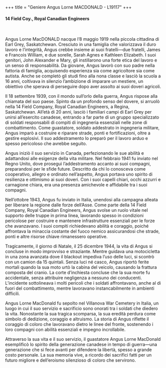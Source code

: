 +++
title = "Geniere Angus Lorne MACDONALD - L19117"
+++

#### 14 Field Coy., Royal Canadian Engineers
<br>


Angus Lorne MacDONALD nacque l’8 maggio 1919 nella piccola cittadina di Earl Grey, Saskatchewan. Cresciuto in una famiglia che valorizzava il duro lavoro e l’integrità, Angus crebbe insieme ai suoi fratelli—due fratelli, James e Francois William, e due sorelle, Sarah Agnes e Kathleen Elizabeth. I suoi genitori, John Alexander e Mary, gli instillarono una forte etica del lavoro e un senso di responsabilità. 
Da giovane, Angus lavorò con suo padre nella fattoria di famiglia, acquisendo esperienza sia come agricoltore sia come autista. Anche se completò gli studi fino alla nona classe e lasciò la scuola a 16 anni, coltivava in silenzio l’ambizione di imparare un mestiere, un obiettivo che sperava di perseguire dopo aver assolto ai suoi doveri agricoli.

Il 18 settembre 1939, con il mondo sull’orlo della guerra, Angus rispose alla chiamata del suo paese. Spinto da un profondo senso del dovere, si arruolò nella 14 Field Company, Royal Canadian Engineers, a Regina, Saskatchewan. 
All’età di 20 anni, lasciò i familiari campi di Earl Grey per unirsi all’esercito canadese, entrando a far parte di un gruppo specializzato di soldati responsabili di compiti di ingegneria essenziali nelle zone di combattimento. Come guastatore, soldato addestrato in ingegneria militare, Angus imparò a costruire e riparare strade, ponti e fortificazioni, oltre a gestire esplosivi. Il suo addestramento lo preparò per il lavoro arduo e spesso pericoloso che avrebbe seguito.

Angus iniziò il suo servizio in Canada, perfezionando le sue abilità e adattandosi alle esigenze della vita militare. Nel febbraio 1941 fu inviato nel Regno Unito, dove proseguì l’addestramento accanto ai suoi compagni, preparandosi per le sfide future. Descritto da chi lo conosceva come cooperativo, allegro e ordinato nell’aspetto, Angus portava uno spirito di resilienza e ottimismo ai suoi doveri. Con i suoi capelli chiari, occhi azzurri e carnagione chiara, era una presenza amichevole e affidabile tra i suoi compagni.

Nell’ottobre 1943, Angus fu inviato in Italia, unendosi alla campagna alleata per liberare la regione dalle forze dell’Asse. Come parte della 14 Field Company, Royal Canadian Engineers, Angus svolse un ruolo vitale nel supporto delle truppe in prima linea, lavorando spesso in condizioni pericolose per costruire e mantenere infrastrutture essenziali per le forze che avanzavano. I suoi compiti richiedevano abilità e coraggio, poiché affrontava la minaccia costante del fuoco nemico assicurandosi che strade, ponti e altre risorse chiave rimanessero operative.

Tragicamente, il giorno di Natale, il 25 dicembre 1944, la vita di Angus si concluse in modo improvviso e straziante. Mentre guidava una motocicletta in una zona avanzata dove il blackout impediva l’uso delle luci, si scontrò con un camion da 15 quintali. Senza luci né casco, Angus riportò ferite mortali quando la sua moto urtò la cabina del veicolo, causando la frattura composta del cranio. La corte d’inchiesta concluse che la sua morte fu accidentale, senza attribuire negligenza a nessuno dei conducenti. L’incidente sottolineava i molti pericoli che i soldati affrontavano, anche al di fuori del combattimento, mentre lavoravano instancabilmente in ambienti difficili.

Angus Lorne MacDonald fu sepolto nel Villanova War Cemetery in Italia, un luogo in cui il suo servizio e sacrificio sono onorati tra i soldati che diedero la vita. 
Nonostante la sua tragica scomparsa, la sua eredità perdura come simbolo di dedizione, coraggio e altruismo. 
La storia di Angus riflette il coraggio di coloro che lavoravano dietro le linee del fronte, sostenendo i loro compagni con abilità essenziali e impegno incrollabile.

Attraverso la sua vita e il suo servizio, il guastatore Angus Lorne MacDonald esemplificò lo spirito della generazione canadese in tempo di guerra—una generazione che si fece avanti per difendere la libertà, spesso a grande costo personale. 
La sua memoria vive, a ricordo dei sacrifici fatti per un futuro migliore e dell’eroismo silenzioso di coloro che servirono.
